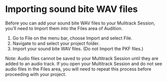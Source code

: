 # Importing sound bite WAV files

Before you can add your sound bite WAV files to your Mulitrack Session, you’ll need to Import them into the Files area of Audition.

1. Go to File on the menu bar, choose Import and select File. 
2. Navigate to and select your project folder. 
3. Import your sound bite WAV files. (Do not Import the PKF files.)

Note: Audio files cannot be saved to your Multitrack Session until they are added to an audio track. If you open your Multitrack Session and do not see audio files in the Files area, you will need to repeat this process before proceeding with your project.